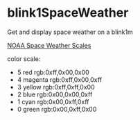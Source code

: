 # blink1SpaceWeather

Get and display space weather on a blink1m


[NOAA Space Weather Scales](http://www.swpc.noaa.gov/noaa-scales-explanation "NOAA Space Weather Scales") 


color scale:
 - 5	red         rgb:0xff,0x00,0x00
 - 4	magenta     rgb:0xff,0x00,0xff
 - 3	yellow      rgb:0xff,0xff,0x00
 - 2	blue        rgb:0x00,0x00,0xff
 - 1	cyan        rgb:0x00,0xff,0xff
 - 0	green       rgb:0x00,0xff,0x00
